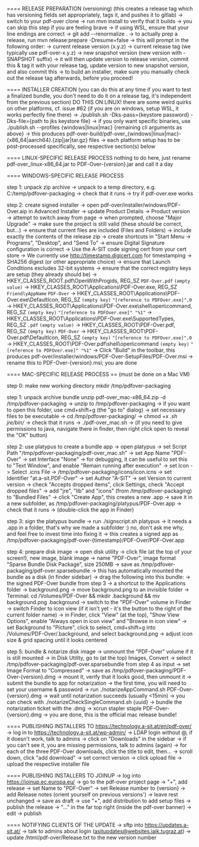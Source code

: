 ==== RELEASE PREPARATION (versioning)
(this creates a release tag which has versioning fields set appropriately, tags it, and pushes it to gitlab)
  -> switch to your pdf-over clone
  -> run mvn install to verify that it builds
    -> you can skip this step if you are feeling brave
  -> if using WSL, ensure that your line endings are correct
    -> git add --renormalize .
  -> to actually prep a release, run mvn release:prepare -Dresume=false
  -> this will prompt in the following order:
    -> current release version (x.y.z)
    -> current release tag (we typically use pdf-over-x.y.z)
    -> new snapshot version (new version with -SNAPSHOT suffix)
  -> it will then update version to release version, commit this & tag it with your release tag, update version to new snapshot version, and also commit this
  -> to build an installer, make sure you manually check out the release tag afterwards, before you proceed!

==== INSTALLER CREATION (you can do this at any time if you want to test a finalized bundle, you don't need to do it on a release tag, it's independent from the previous section)
DO THIS ON LINUX! there are some weird quirks on other platforms, cf. issue #62 (if you are on windows, setup WSL, it works perfectly fine there)
  -> ./publish.sh -Dks-pass={keystore password} -Dks-file={path to jks keystore file}
    -> if you only want specific binaries, use ./publish.sh --profiles {windows|linux|mac} {remaining cli arguments as above}
  -> this produces pdf-over-build/pdf-over_{windows|linux|mac}-{x86_64|aarch64}.{zip|jar|tar.gz} files
  -> each platform setup has to be post-processed specifically, see respective section(s) below

==== LINUX-SPECIFIC RELEASE PROCESS
  nothing to do here, just rename pdf-over_linux-x86_64.jar to PDF-Over-{version}.jar and call it a day

==== WINDOWS-SPECIFIC RELEASE PROCESS

step 1: unpack zip archive
  -> unpack to a temp directory, e.g. C:/temp/pdfover-packaging
  -> check that it runs
  -> try if pdf-over.exe works

step 2: create signed installer
  -> open pdf-over/installer/windows/PDF-Over.aip in Advanced Installer
  -> update Product Details
    -> Product version
    -> attempt to switch away from page
    -> when prompted, choose "Major Upgrade"
  -> make sure the project is still valid (these *should* be correct, but...)
    -> ensure that current files are included (Files and Folders)
      -> include exactly the contents of the release zip
    -> create shortcuts in "Start Menu -> Programs", "Desktop", and "Send To"
    -> ensure Digital Signature configuration is correct
      -> Use the A-SIT code signing cert from your cert store
      -> We currently use http://timestamp.digicert.com for timestamping
      -> SHA256 digest (or other appropriate choice)
    -> ensure that Launch Conditions excludes 32-bit systems
    -> ensure that the correct registry keys are setup (they already should be)
      -> HKEY_CLASSES_ROOT.pdf\OpenWithProgids, REG_SZ `PDF-Over.pdf` `(empty value)`
      -> HKEY_CLASSES_ROOT\Applications\PDF-Over.exe, REG_SZ `FriendlyAppName` `PDF-Over`
      -> HKEY_CLASSES_ROOT\Applications\PDF-Over.exe\DefaultIcon, REG_SZ `(empty key)` `"[reference to PDFOver.exe]",0`
      -> HKEY_CLASSES_ROOT\Applications\PDF-Over.exe\shell\open\command, REG_SZ `(empty key)` `"[reference to PDFOver.exe]" "%1"`
      -> HKEY_CLASSES_ROOT\Applications\PDF-Over.exe\SupportedTypes, REG_SZ `.pdf` `(empty value)`
      -> HKEY_CLASSES_ROOT\PDF-Over.pdf, REG_SZ `(empty key)` `PDF-Over`
      -> HKEY_CLASSES_ROOT\PDF-Over.pdf\DefaultIcon, REG_SZ `(empty key)` `"[reference to PDFOver.exe]",0`
      -> HKEY_CLASSES_ROOT\PDF-Over.pdf\shell\open\command `(empty key)` `"[reference to PDFOver.exe]" "%1"`
      -> Click "Build" in the toolbar, this produces pdf-over/installer/windows/PDF-Over-SetupFiles/PDF-Over.msi
      -> rename this to PDF-Over-{version}.msi; you are done

==== MAC-SPECIFIC RELEASE PROCESS
== (must be done on a Mac VM)

step 0: make new working directory
  mkdir /tmp/pdfover-packaging

step 1: unpack archive bundle
  unzip pdf-over_mac-x86_64.zip -d /tmp/pdfover-packaging
  -> unzip to /tmp/pdfover-packaging
  -> if you want to open this folder, use cmd+shift+g (the "go to" dialog)
  -> set necessary files to be executable
    -> cd /tmp/pdfover-packaging/
    -> chmod +x *.sh jre/bin/*
    -> check that it runs
      -> ./pdf-over_mac.sh
      -> (if you need to give permissions to java, navigate there in finder, then right click open to reveal the "OK" button)

step 2: use platypus to create a bundle app
  -> open platypus
  -> set Script Path "/tmp/pdfover-packaging/pdf-over_mac.sh"
  -> set App Name "PDF-Over"
  -> set Interface "None"
    -> for debugging, it can be useful to set this to "Text Window", and enable "Remain running after execution"
  -> set Icon
    -> Select .icns File
    -> /tmp/pdfover-packaging/icons/icon.icns
  -> set Identifier "at.a-sit.PDF-Over"
  -> set Author "A-SIT"
  -> set Version to current version
  -> check "Accepts dropped items", click Settings, check "Accept dropped files"
  -> add "jre", "lib" and "icons" (from /tmp/pdfover-packaging) to "Bundled Files"
  -> click "Create App", this creates a new .app
  -> save it in a new subfolder, as /tmp/pdfover-packaging/platypus/PDF-Over.app
  -> check that it runs
    -> (double-click the app in Finder)

step 3: sign the platypus bundle
  -> run ./signscript.sh platypus
  -> it needs a .app in a folder, that's why we made a subfolder :) no, don't ask me why, and feel free to invest time into fixing it
  -> this creates a signed app as /tmp/pdfover-packaging/pdf-over-{timestamp}/PDF-Over/PDF-Over.app

step 4: prepare disk image
  -> open disk utility
  -> click file (at the top of your screen!), new image, blank image
    -> name "PDF-Over", image format "Sparse Bundle Disk Package", size 250MB
    -> save as /tmp/pdfover-packaging/pdf-over.sparsebundle
  -> this has automatically mounted the bundle as a disk (in finder sidebar)
  -> drag the following into this bundle:
    -> the signed PDF-Over bundle from step 3
    -> a shortcut to the Applications folder
    -> background.png
  -> move background.png to an invisible folder
    -> Terminal: cd /Volumes/PDF-Over && mkdir .background && mv background.png .background
  -> switch to the "PDF-Over" volume in Finder
  -> switch Finder to icon view (if it isn't yet - it's the button to the right of the current folder name)
  -> in Finder, click "View" (at the top), "Show View Options", enable "Always open in icon view" and "Browse in icon view"
  -> set Background to "Picture", click to select, cmd+shift+g into /Volumes/PDF-Over/.background, and select background.png
  -> adjust icon size & grid spacing until it looks centered

step 5: bundle & notarize disk image
  -> unmount the "PDF-Over" volume if it is still mounted
  -> in Disk Utility, go to (at the top) Images, Convert
    -> select /tmp/pdfover-packaging/pdf-over.sparsebundle from step 4 as input
    -> set Image Format to "Compressed"
    -> save as /tmp/pdfover-packaging/PDF-Over-{version}.dmg
  -> mount it, verify that it looks good, then unmount it
  -> submit the bundle to app for notarization
    -> the first time, you will need to set your username & password
    -> run ./notarizeAppCommand.sh PDF-Over-{version}.dmg
    -> wait until notarization succeeds (usually <15min)
    -> you can check with ./notarizeCheckSingleCommand.sh {uuid}
  -> bundle the notarization ticket with the .dmg
    -> xcrun stapler staple PDF-Over-{version}.dmg
  -> you are done, this is the official mac release bundle!

==== PUBLISHING INSTALLERS TO https://technology.a-sit.at/en/pdf-over/
  -> log in to https://technology.a-sit.at/wp-admin/
    -> LDAP login without @, if it doesn't work, talk to admins
    -> click on "Downloads" in the sidebar
    -> if you can't see it, you are missing permissions, talk to admins (again)
    -> for each of the three PDF-Over downloads, click the title to edit, then...
      -> scroll down, click "add download"
      -> set correct version
      -> click upload file
      -> upload the respective installer file

==== PUBLISHING INSTALLERS TO JOINUP
  -> log into https://joinup.ec.europa.eu/
  -> go to the pdf-over project page
  -> "+", add release
    -> set Name to "PDF-Over"
    -> set Release number to {version}
    -> add Release notes (orient yourself on previous versions')
    -> leave rest unchanged
    -> save as draft
  -> use "+", add distribution to add setup files
  -> publish the release
    -> "..." in the far top right (inside the pdf-over banner)
    -> edit
    -> publish

==== NOTIFYING CLIENTS OF THE UPDATE
  -> sftp into https://updates.a-sit.at/
    -> talk to admins about login (asitupdates@websites.iaik.tugraz.at)
  -> update /html/pdf-over/Release.txt to the new version number
